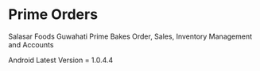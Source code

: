 # Prime Orders

Salasar Foods Guwahati Prime Bakes Order, Sales, Inventory Management and Accounts

Android Latest Version = 1.0.4.4
